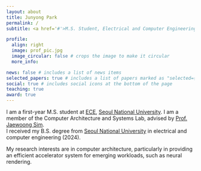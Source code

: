 ```yaml
---
layout: about
title: Junyong Park
permalink: /
subtitle: <a href='#'>M.S. Student, Electrical and Computer Engineering, Seoul National University</a>

profile:
  align: right
  image: prof_pic.jpg
  image_circular: false # crops the image to make it circular
  more_info:

news: false # includes a list of news items
selected_papers: true # includes a list of papers marked as "selected={true}"
social: true # includes social icons at the bottom of the page
teaching: true
award: true
---
```


I am a first-year M.S. student at [ECE](https://ece.snu.ac.kr/en), [Seoul National University](https://en.snu.ac.kr). I am a member of the Computer Architecture and Systems Lab, advised by [Prof. Jaewoong Sim](https://jaewoong.org/). <br />
I received my B.S. degree from [Seoul National University](https://ece.snu.ac.kr/en) in electrical and computer engineering (2024).

My research interests are in computer architecture, particularly in providing an efficient accelerator system for emerging workloads, such as neural rendering.
